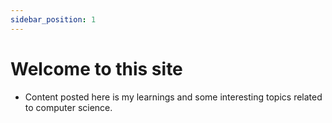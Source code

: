 ```yaml
---
sidebar_position: 1
---
```


# Welcome to this site

- Content posted here is my learnings and some interesting topics related to computer science.
